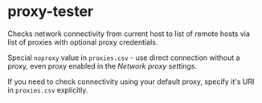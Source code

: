 # proxy-tester

Checks network connectivity from current host to list of remote hosts via list of proxies with optional proxy credentials.

Special `noproxy` value in `proxies.csv` - use direct connection without a proxy, even proxy enabled in the _Network proxy settings_.

If you need to check connectivity using your default proxy, specify it's URI in `proxies.csv` explicitly.
